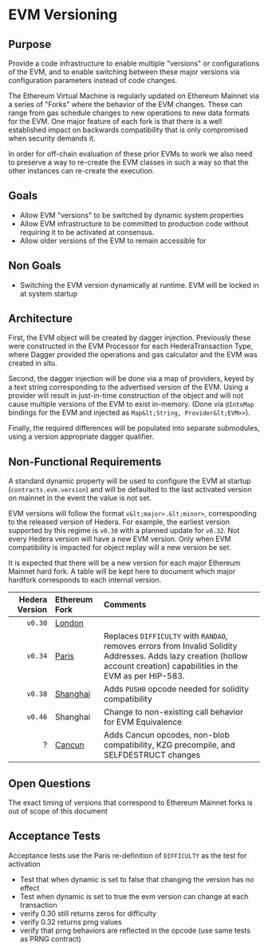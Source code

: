 # EVM Versioning

## Purpose

Provide a code infrastructure to enable multiple "versions" or configurations of the EVM, and to enable switching
between these major versions via configuration parameters instead of code changes.

The Ethereum Virtual Machine is regularly updated on Ethereum Mainnet via a series of "Forks" where the behavior of the
EVM changes. These can range from gas schedule changes to new operations to new data formats for the EVM. One major
feature of each fork is that there is a well established impact on backwards compatibility that is only compromised when
security demands it.

In order for off-chain evaluation of these prior EVMs to work we also need to preserve a way to re-create the EVM
classes in such a way so that the other instances can re-create the execution.

## Goals

- Allow EVM "versions" to be switched by dynamic system properties
- Allow EVM infrastructure to be committed to production code without requiring it to be activated at consensus.
- Allow older versions of the EVM to remain accessible for

## Non Goals

- Switching the EVM version dynamically at runtime. EVM will be locked in at system startup

## Architecture

First, the EVM object will be created by dagger injection. Previously these were constructed in the EVM Processor for
each HederaTransaction Type, where Dagger provided the operations and gas calculator and the EVM was created in situ.

Second, the dagger injection will be done via a map of providers, keyed by a text string corresponding to the advertised
version of the EVM. Using a provider will result in just-in-time construction of the object and will not cause multiple
versions of the EVM to exist in-memory.  (Done via `@IntoMap` bindings for the EVM and injected
as `Map&lt;String, Provider&lt;EVM>>`).

Finally, the required differences will be populated into separate submodules, using a version appropriate dagger
qualifier.

## Non-Functional Requirements

A standard dynamic property will be used to configure the EVM at startup (`contracts.evm.version`) and will be defaulted
to the last activated version on mainnet in the event the value is not set.

EVM versions will follow the format `v&lt;major>.&lt;minor>`, corresponding to the released version of Hedera. For
example, the earliest version supported by this regime is `v0.30` with a planned update for `v0.32`. Not every Hedera
version will have a new EVM version. Only when EVM compatibility is impacted for object replay will a new version be
set.

It is expected that there will be a new version for each major Ethereum Mainnet hard fork. A table will be kept here to
document which major hardfork corresponds to each internal version.

| Hedera Version | Ethereum Fork                                                                                                     | Comments                                                                                                                                                                  |
|---------------:|:------------------------------------------------------------------------------------------------------------------|:--------------------------------------------------------------------------------------------------------------------------------------------------------------------------|
|        `v0.30` | [London](https://github.com/ethereum/execution-specs/blob/master/network-upgrades/mainnet-upgrades/london.md)     |                                                                                                                                                                           |
|        `v0.34` | [Paris](https://github.com/ethereum/execution-specs/blob/master/network-upgrades/mainnet-upgrades/paris.md)       | Replaces `DIFFICULTY` with `RANDAO`, removes errors from Invalid Solidity Addresses. Adds lazy creation (hollow account creation) capabilities in the EVM as per HIP-583. |
|        `v0.38` | [Shanghai](https://github.com/ethereum/execution-specs/blob/master/network-upgrades/mainnet-upgrades/shanghai.md) | Adds `PUSH0` opcode needed for solidity compatibility                                                                                                                     |
|        `v0.46` | Shanghai                                                                                                          | Change to non-existing call behavior for EVM Equivalence                                                                                                                  |
|              ? | [Cancun](https://github.com/ethereum/execution-specs/blob/master/network-upgrades/mainnet-upgrades/cancun.md)     | Adds Cancun opcodes, non-blob compatibility, KZG precompile, and SELFDESTRUCT changes                                                                                     |

## Open Questions

The exact timing of versions that correspond to Ethereum Mainnet forks is out of scope of this document

## Acceptance Tests

Acceptance tests use the Paris re-definition of `DIFFICULTY` as the test for activation

* Test that when dynamic is set to false that changing the version has no effect
* Test when dynamic is set to true the evm version can change at each transaction
* verify 0.30 still returns zeros for difficulty
* verify 0.32 returns prng values
* verify that prng behaviors are reflected in the opcode (use same tests as PRNG contract)
